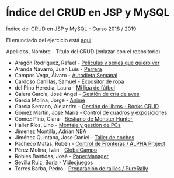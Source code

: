 # Índice del CRUD en JSP y MySQL

Índice del CRUD en JSP y MySQL - Curso 2018 / 2019

El enunciado del ejercicio está [aquí](ejercicio_crud_2019.pdf)

Apellidos, Nombre - Título del CRUD (enlazar con el repositorio)

* Aragón Rodríguez, Rafael - [Películas y series que quiero ver](https://github.com/rafaelaragon/CRUD)
* Aranda Navarro, Juan Luis - [Perrera](https://github.com/JuanLuisAranda/CRUD)
* Campos Vega, Álvaro - [Autodieta Semanal](https://github.com/AlvaroCamposVega/autodieta-semanal)
* Cardoso Canillas, Samuel - [Expositor de ropa](https://github.com/samuelcardoso21/Expositor-de-ropa)
* del Pino Heredia, Laura - [Mi liga de fútbol](https://github.com/lauradelpino24/Partidos-Mi-Liga)
* Galera García, José Ángel - [Gestión de cría de aves](https://github.com/joseangelgalera/CRUD-JSP)
* García Molina, Jorge - [Anime](https://github.com/jorgegarcia1996/CRUD-Anime)
* García Serrano, Alejandro - [Gestión de libros - Books CRUD](https://github.com/Alegarse/BooksCrud)
* Gómez Martín, Jose María - [Control de cuadros y exposiciones](https://github.com/josemariagomez/Control-de-cuadros-y-exposiciones)
* Gómez Pino, Clara - [Bestiario de Monster Hunter](https://github.com/ClaraGomezPino/minegardeMH)
* Haller Ríos, Lino - [Montaje y gestión de PCs](https://github.com/LinoHallerRios/CRUD)
* Jimenez Montilla, Adrian [NBA](https://github.com/AdrianJimenezMontilla/CRUD)
* Jiménez Quintana, Jose Daniel - [Taller de coches](https://github.com/danieljimenezquintana/Taller-de-coches)
* Pacheco Matas, Rubén - [Control de Fronteras / ALPHA Project](https://github.com/rubenpachecomatas/Control-de-Fronteras-ALPHA-Project)
* Pérez Molina, Iván - [GlobalCampo](https://github.com/ivanperezmolina/GlobalCampo)
* Robles Bastidas, José - [PaperManager](https://github.com/Jose-Robles/PaperManager)
* Sevilla Ruiz, Borja - [Videojuegos](https://github.com/bsevrui/CRUD)
* Torres Barba, Pedro - [Preparación de rallies / PureRally](https://github.com/torrespedrob/PureRally)


